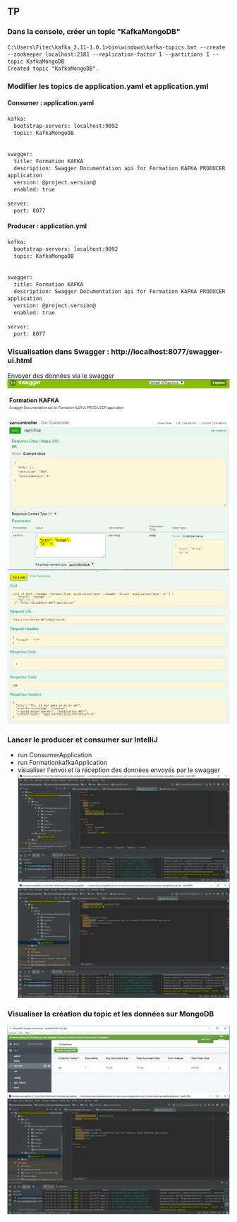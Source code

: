 ## TP
### Dans la console, créer un topic "KafkaMongoDB"
```
C:\Users\Fitec\kafka_2.11-1.0.1>bin\windows\kafka-topics.bat --create --zookeeper localhost:2181 --replication-factor 1 --partitions 1 --topic KafkaMongoDB
Created topic "KafkaMongoDB".
```
### Modifier les topics de application.yaml et application.yml
#### Consumer : application.yaml
```
kafka:
  bootstrap-servers: localhost:9092
  topic: KafkaMongoDB


swagger:
  title: Formation KAFKA
  description: Swagger Documentation api for Formation KAFKA PRODUCER application
  version: @project.version@
  enabled: true

server:
  port: 8077
```

#### Producer : application.yml
```
kafka:
  bootstrap-servers: localhost:9092
  topic: KafkaMongoDB


swagger:
  title: Formation KAFKA
  description: Swagger Documentation api for Formation KAFKA PRODUCER application
  version: @project.version@
  enabled: true

server:
  port: 8077
```

### Visualisation dans Swagger : http://localhost:8077/swagger-ui.html
Envoyer des données via le swagger
![](https://github.com/ctith/Kafka/blob/master/Kafka_screenshot/kafka%2001.PNG?raw=true)
![](https://github.com/ctith/Kafka/blob/master/Kafka_screenshot/kafka%2002.PNG?raw=true)

### Lancer le producer et consumer sur IntelliJ
- run ConsumerApplication
- run FormationkafkaApplication
- visualiser l'envoi et la réception des données envoyés par le swagger
![](https://github.com/ctith/Kafka/blob/master/Kafka_screenshot/kafka%20033.PNG?raw=true)
![](https://github.com/ctith/Kafka/blob/master/Kafka_screenshot/kafka%2004.PNG?raw=true)

### Visualiser la création du topic et les données sur MongoDB
![](https://github.com/ctith/Kafka/blob/master/Kafka_screenshot/kafka%20050.PNG?raw=true)
![](https://github.com/ctith/Kafka/blob/master/Kafka_screenshot/kafka%2005.PNG?raw=true)
